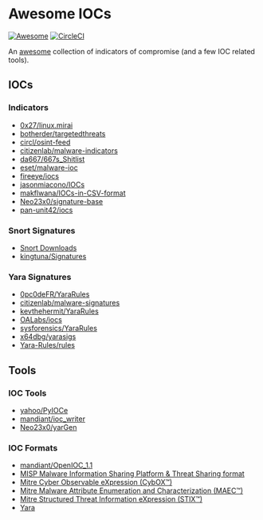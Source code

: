 # Awesome IOCs

[![Awesome](https://cdn.rawgit.com/sindresorhus/awesome/d7305f38d29fed78fa85652e3a63e154dd8e8829/media/badge.svg)](https://github.com/sindresorhus/awesome)
[![CircleCI](https://circleci.com/gh/sroberts/awesome-iocs.svg?style=svg)](https://circleci.com/gh/sroberts/awesome-iocs)

An [awesome](https://github.com/sindresorhus/awesome) collection of indicators of compromise (and a few IOC related tools).

## IOCs

### Indicators

- [0x27/linux.mirai](https://github.com/0x27/linux.mirai)
- [botherder/targetedthreats](https://github.com/botherder/targetedthreats)
- [circl/osint-feed](https://www.circl.lu/doc/misp/feed-osint/)
- [citizenlab/malware-indicators](https://github.com/citizenlab/malware-indicators)
- [da667/667s_Shitlist](https://github.com/da667/667s_Shitlist)
- [eset/malware-ioc](https://github.com/eset/malware-ioc)
- [fireeye/iocs](https://github.com/fireeye/iocs)
- [jasonmiacono/IOCs](https://github.com/jasonmiacono/IOCs)
- [makflwana/IOCs-in-CSV-format](https://github.com/makflwana/IOCs-in-CSV-format)
- [Neo23x0/signature-base](https://github.com/Neo23x0/signature-base)
- [pan-unit42/iocs](https://github.com/pan-unit42/iocs)

### Snort Signatures

- [Snort Downloads](https://www.snort.org/downloads)
- [kingtuna/Signatures](https://github.com/kingtuna/Signatures)

### Yara Signatures

- [0pc0deFR/YaraRules](https://github.com/0pc0deFR/YaraRules)
- [citizenlab/malware-signatures](https://github.com/citizenlab/malware-signatures)
- [kevthehermit/YaraRules](https://github.com/kevthehermit/YaraRules)
- [OALabs/iocs](https://github.com/OALabs/iocs)
- [sysforensics/YaraRules](https://github.com/sysforensics/YaraRules)
- [x64dbg/yarasigs](https://github.com/x64dbg/yarasigs)
- [Yara-Rules/rules](https://github.com/Yara-Rules/rules)

## Tools

### IOC Tools

- [yahoo/PyIOCe](https://github.com/yahoo/PyIOCe)
- [mandiant/ioc_writer](https://github.com/mandiant/ioc_writer)
- [Neo23x0/yarGen](https://github.com/Neo23x0/yarGen)

### IOC Formats

- [mandiant/OpenIOC_1.1](https://github.com/mandiant/OpenIOC_1.1)
- [MISP Malware Information Sharing Platform & Threat Sharing format](https://github.com/MISP/misp-rfc)
- [Mitre Cyber Observable eXpression (CybOX™)](https://cyboxproject.github.io/)
- [Mitre Malware Attribute Enumeration and Characterization (MAEC™)](https://maecproject.github.io/)
- [Mitre Structured Threat Information eXpression (STIX™)](https://stixproject.github.io/)
- [Yara](https://virustotal.github.io/yara/)
